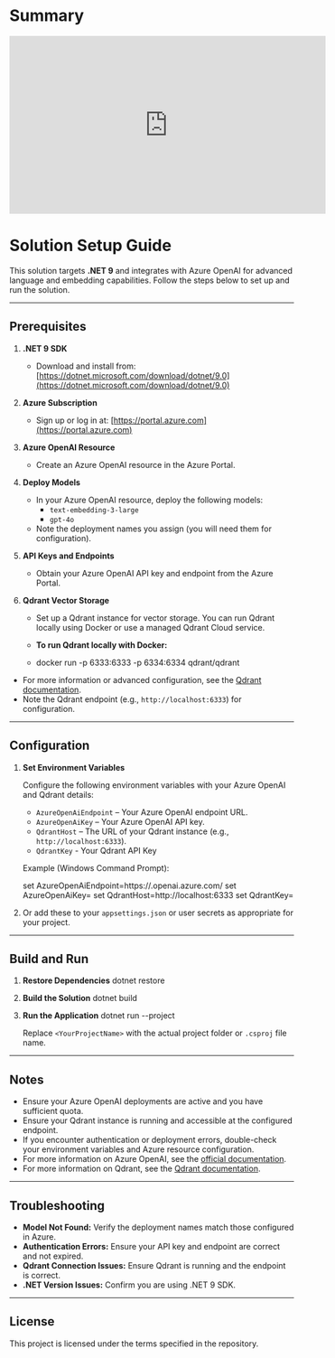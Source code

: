 # Summary
<iframe width="560" height="315" src="https://www.youtube.com/embed/cRMBgOTsgN0?si=nDKBxN8eTH2KpGcd" title="YouTube video player" frameborder="0" allow="accelerometer; autoplay; clipboard-write; encrypted-media; gyroscope; picture-in-picture; web-share" referrerpolicy="strict-origin-when-cross-origin" allowfullscreen></iframe>



# Solution Setup Guide

This solution targets **.NET 9** and integrates with Azure OpenAI for advanced language and embedding capabilities. Follow the steps below to set up and run the solution.

---

## Prerequisites

1. **.NET 9 SDK**
   - Download and install from: [https://dotnet.microsoft.com/download/dotnet/9.0](https://dotnet.microsoft.com/download/dotnet/9.0)

2. **Azure Subscription**
   - Sign up or log in at: [https://portal.azure.com](https://portal.azure.com)

3. **Azure OpenAI Resource**
   - Create an Azure OpenAI resource in the Azure Portal.

4. **Deploy Models**
   - In your Azure OpenAI resource, deploy the following models:
     - `text-embedding-3-large`
     - `gpt-4o`
   - Note the deployment names you assign (you will need them for configuration).

5. **API Keys and Endpoints**
   - Obtain your Azure OpenAI API key and endpoint from the Azure Portal.

6. **Qdrant Vector Storage**
   - Set up a Qdrant instance for vector storage. You can run Qdrant locally using Docker or use a managed Qdrant Cloud service.
   - **To run Qdrant locally with Docker:**

   - docker run -p 6333:6333 -p 6334:6334 qdrant/qdrant
  - For more information or advanced configuration, see the [Qdrant documentation](https://qdrant.tech/documentation/).
   - Note the Qdrant endpoint (e.g., `http://localhost:6333`) for configuration.

---

## Configuration

1. **Set Environment Variables**

   Configure the following environment variables with your Azure OpenAI and Qdrant details:

   - `AzureOpenAiEndpoint` – Your Azure OpenAI endpoint URL.
   - `AzureOpenAiKey` – Your Azure OpenAI API key.
   - `QdrantHost` – The URL of your Qdrant instance (e.g., `http://localhost:6333`).
   - `QdrantKey` - Your Qdrant API Key 

   Example (Windows Command Prompt):

    set AzureOpenAiEndpoint=https://<your-resource-name>.openai.azure.com/ 
    set AzureOpenAiKey=<your-api-key> 
    set QdrantHost=http://localhost:6333
    set QdrantKey=<your-qdrant-api-key>
1. 
    Or add these to your `appsettings.json` or user secrets as appropriate for your project.

---

## Build and Run

1. **Restore Dependencies**
    dotnet restore

2. **Build the Solution**
    dotnet build

3. **Run the Application**
    dotnet run --project <YourProjectName>

    Replace `<YourProjectName>` with the actual project folder or `.csproj` file name.

---

## Notes

- Ensure your Azure OpenAI deployments are active and you have sufficient quota.
- Ensure your Qdrant instance is running and accessible at the configured endpoint.
- If you encounter authentication or deployment errors, double-check your environment variables and Azure resource configuration.
- For more information on Azure OpenAI, see the [official documentation](https://learn.microsoft.com/azure/ai-services/openai/).
- For more information on Qdrant, see the [Qdrant documentation](https://qdrant.tech/documentation/).

---

## Troubleshooting

- **Model Not Found:** Verify the deployment names match those configured in Azure.
- **Authentication Errors:** Ensure your API key and endpoint are correct and not expired.
- **Qdrant Connection Issues:** Ensure Qdrant is running and the endpoint is correct.
- **.NET Version Issues:** Confirm you are using .NET 9 SDK.

---

## License

This project is licensed under the terms specified in the repository.
